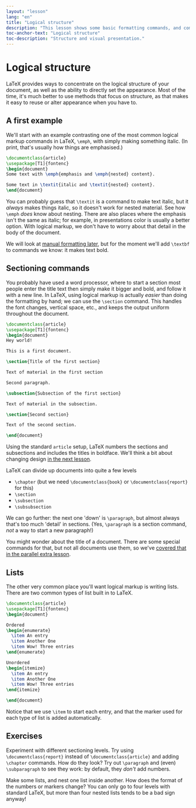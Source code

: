 ```yaml
---
layout: "lesson"
lang: "en"
title: "Logical structure"
description: "This lesson shows some basic formatting commands, and compares them with semantic formatting with sectioning commands and lists."
toc-anchor-text: "Logical structure"
toc-description: "Structure and visual presentation."
---
```


# Logical structure

LaTeX provides ways to concentrate on the logical structure of your document, as well as the
ability to directly set the appearance. Most of the time, it's much better to use
methods that focus on structure, as that makes it easy to reuse or alter
appearance when you have to.

## A first example

We'll start with an example contrasting one of the most common logical markup
commands in LaTeX, `\emph`, with simply making something italic. (In print,
that's usually how things are emphasised.)

```latex
\documentclass{article}
\usepackage[T1]{fontenc}
\begin{document}
Some text with \emph{emphasis and \emph{nested} content}.

Some text in \textit{italic and \textit{nested} content}.
\end{document}
```

You can probably guess that `\textit` is a command to make text italic, but it
_always_ makes things italic, so it doesn't work for nested material. See how
`\emph` _does_ know about nesting. There are also places where the emphasis
isn't the same as italic; for example, in presentations color is usually a better
option. With logical markup, we don't have to worry about that detail in the
body of the document.

We will look at [manual formatting later](lesson-11), but for the moment we'll
add `\textbf` to commands we know: it makes text bold.

## Sectioning commands

You probably have used a word processor, where  to start a section most people
enter the title text then simply make it bigger and bold, and follow it with a
new line. In LaTeX, using logical markup is actually _easier_ than doing the
formatting by hand; we can use the `\section` command. This handles the font
changes, vertical space, etc., and keeps the output uniform throughout the
document.

```latex
\documentclass{article}
\usepackage[T1]{fontenc}
\begin{document}
Hey world!

This is a first document.

\section{Title of the first section}

Text of material in the first section

Second paragraph.

\subsection{Subsection of the first section}

Text of material in the subsection.

\section{Second section}

Text of the second section.

\end{document}
```

Using the standard `article` setup, LaTeX numbers the sections and subsections
and includes the titles in boldface. We'll think a bit about changing design [in
the next lesson](lesson-05).

LaTeX can divide up documents into quite a few levels

- `\chapter` (but we need `\documentclass{book}` or
  `\documentclass{report}` for this)
- `\section`
- `\subsection`
- `\subsubsection`

We can go further: the next one 'down' is `\paragraph`, but almost always that's
too much 'detail' in sections. (Yes, `\paragraph` is a section command, _not_ a
way to start a new paragraph!)

You might wonder about the title of a document. There are some special
commands for that, but not all documents use them, so we've
[covered that in the parallel extra lesson](more-04).

## Lists

The other very common place you'll want logical markup is writing lists.
There are two common types of list built in to LaTeX.

```latex
\documentclass{article}
\usepackage[T1]{fontenc}
\begin{document}

Ordered
\begin{enumerate}
  \item An entry
  \item Another One
  \item Wow! Three entries
\end{enumerate}

Unordered
\begin{itemize}
  \item An entry
  \item Another One
  \item Wow! Three entries
\end{itemize}

\end{document}
```

Notice that we use `\item` to start each entry, and that the marker used  for
each type of list is added automatically.

## Exercises

Experiment with different sectioning levels. Try using `\documentclass{report}`
instead of `\documentclass{article}` and adding `\chapter` commands. How
do they look? Try out `\paragraph` and (even) `\subparagraph` to see they work:
by default, they _don't_ add numbers.

Make some lists, and nest one list inside another. How does the format of the
numbers or markers change? You can only go to four levels with standard LaTeX,
but more than four nested lists tends to be a bad sign anyway!
